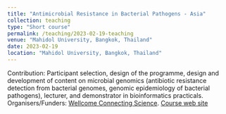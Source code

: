 ```yaml
---
title: "Antimicrobial Resistance in Bacterial Pathogens - Asia"
collection: teaching
type: "Short course"
permalink: /teaching/2023-02-19-teaching
venue: "Mahidol University, Bangkok, Thailand"
date: 2023-02-19
location: "Mahidol University, Bangkok, Thailand"
---
```


Contribution: Participant selection, design of the programme, design and development of content on microbial genomics (antibiotic resistance detection from bacterial genomes, genomic epidemiology of bacterial pathogens), lecturer, and demonstrator in bioinformatics practicals.
Organisers/Funders: [Wellcome Connecting Science](https://coursesandconferences.wellcomeconnectingscience.org/). [Course web site](https://coursesandconferences.wellcomeconnectingscience.org/event/antimicrobial-resistance-in-bacterial-pathogens-asia-20230219/)

